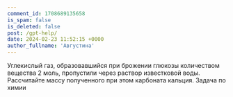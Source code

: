 ```yaml
---
comment_id: 1708689135658
is_spam: false
is_deleted: false
post: /gpt-help/
date: 2024-02-23 11:52:15 +0000
author_fullname: 'Августина'
---
```


Углекислый газ, образовавшийся при брожении глюкозы количеством вещества 2 моль, пропустили через раствор известковой воды. Рассчитайте массу полученного при этом карбоната кальция. Задача по химии
